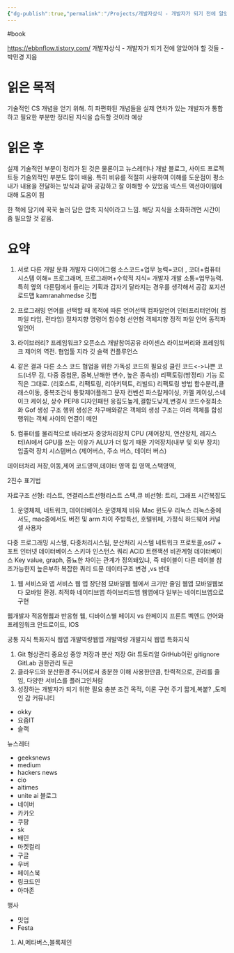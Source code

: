 ```yaml
---
{"dg-publish":true,"permalink":"/Projects/개발자상식 - 개발자가 되기 전에 알았어야 할 것들 -/","noteIcon":"0"}
---
```



#book

https://ebbnflow.tistory.com/
개발자상식 - 개발자가 되기 전에 알았어야 할 것들 -
박민경 지음


# 읽은 목적
기술적인 CS 개념을 얻기 위해. 히 파편화된 개념들을 실제 연차가 있는 개발자가 통합하고 필요한 부분만 정리된 지식을 습득할 것이라 예상

# 읽은 후
실제 기술적인 부분이 정리가 된 것은 물론이고 뉴스레터나 개발 블로그, 사이드 프로젝트등 기술외적인 부분도 많이 배움.
특히 비유를 적절히 사용하여 이해를 도운점이 평소 내가 내용을 전달하는 방식과 같아 공감하고 잘 이해할 수 있었음
넥스트 액션아이템에 대해 도움이 됨

한 책에 담기에 꾹꾹 눌러 담은 압축 지식이라고 느낌. 해당 지식을 소화하려면 시간이 좀 필요할 것 같음.


# 요약
1. 서로 다른 개발 문화
개발자 다이어그램 소스코드+업무 능력=코더 , 코더+컴퓨터 시스템 이해= 프로그래머, 프로그래머+수학적 지식= 개발자
개발 소통=업무능력. 특히 옆의 다른팀에서 들리는 기획과 갑자기 달라지는 경우를 생각해서 공감
포지션로드맵 kamranahmedse 깃헙

3. 프로그래밍 언어를 선택할 때
목적에 따른 언어선택
컴파일언어 인터프리터언어( 컴파일 타임, 런타임)
절차지향 명령어 함수형 선언혐 객체지향
정적 파일 언어 동적파일언어


1. 라이브러리? 프레임워크?
오픈소스 개발참여공유
라이센스
라이브버리와 프레임워크 제어의 역전.
협업툴 지라 깃 슬랙 컨플루언스
1. 같은 결과 다른 소스 코드
협업을 위한 가독성 코드의 필요성
클린 코드<->나쁜 코드(너무 김, 다중 중첩문, 중복,난해한 변수, 높은 종속성)
리팩토링(방정리) 기능 로직은 그대로. (리호스트, 리팩토링, 리아키텍트, 리빌드)
리팩토링 방법 함수분리,클래스이동, 중복조건식 통핮제어플래그
문자 컨벤션 파스칼케이싱, 카멜 케이싱,스네이크 케이싱, 상수 
PEP8
디자인패턴 응집도높게,결합도낮게,변경시 코드수정최소화 Gof
생성 구조 행위
생성은 차구매와같은 객체의 생성
구조는 여러 객체를 합성
행위는 객체 사이의 연결이 메인
1. 컴퓨터를 물리적으로 바라보자
중앙처리장치 CPU (제어장치, 연산장치, 레지스터)AI에서 GPU를 쓰는 이유가 ALU가 더 많기 때문
기억장치(내부 및 외부 장치)
입출력 장치
시스템버스 (제어버스, 주소 버스, 데이터 버스)

데이터처리 저장,이동,제어
코드영역,데이터 영역 힙 영역,스택영역,

2진수 표기법

자료구조
선형: 리스트, 연결리스트선형리스트 스택,큐
비선형: 트리, 그래프
시간복잡도

1. 운영체제, 네트워크, 데이터베이스
운영체제 비유 Mac 윈도우 리눅스 리눅스중에서도, mac중에서도 버전 및 arm 차이
주방특선, 호텔뷔페, 가정식
하드웨어 커널 셀 사용자

다중 프로그래밍 시스템, 다중처리시스팀, 분산처리 시스템
네트워크 프로토콜,osi7 + 포트
인터넷
데이터베이스 스키마 인스턴스 쿼리
ACID 트랜잭션
비관계형 데이터베이스
Key value, graph,
중뇨한 차이는 관계가 정의돼있냐, 즉 테이블이 다른 테이블 참조가능한지
높은부하 복잡한 쿼리 드문 데이터구조 변경 ,vs 반대

1. 웹 서비스와 앱 서비스
웹 앱 장단점
모바일웹 웹에서 크기만 줄임
웹앱 모바일웹보다 모바일 환경. 최적화
네이티브앱
하이브리드앱 웹앱에다 일부는 네이티브앱으로 구현

웹개발자
적응형웹과 반응형 웹, 디바이스별 페이지 vs 한페이지
프론트 벡엔드 언어와 프레임워크
안드로이드, IOS

공통 지식 특화지식 웹앱 개발역량웹앱 개발역량
개발지식
웹앱 특화지식

1. Git
형상관리 중요성
중앙 저장과 분산 저장
Git 튜토리얼
GitHub이란 gitignore
GitLab 권한관리 토큰
1. 클라우드와 분산환경
주니어로서 충분한 이해
사용한만큼, 탄력적으로, 관리를 줄임, 다양한 서비스를 플러그인처람
1. 성장하는 개발자가 되기 위한 필요 충분 조건
목적, 이론 구현 주기 짧게,복붙? ,도메인 감
커뮤니티
- okky
- 요즘IT
- 슬랙

뉴스레터
- geeksnews
- medium
- hackers news
- cio
- aitimes
- unite ai
블로그
- 네이버
- 카카오
- 쿠팡
- sk
- 배민
- 마켓컬리
- 구글
- 우버
- 페이스북
- 링크드인
- 아마존

행사
- 밋업
- Festa
1. AI,메타버스,블록체인


